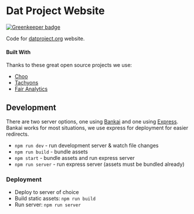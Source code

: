 # Dat Project Website

[![Greenkeeper badge](https://badges.greenkeeper.io/datproject/datproject.org.svg)](https://greenkeeper.io/)

Code for [datproject.org](http://datproject.org) website.

#### Built With

Thanks to these great open source projects we use:

* [Choo](https://github.com/choojs/choo)
* [Tachyons](http://tachyons.io/)
* [Fair Analytics](https://github.com/vesparny/fair-analytics)

## Development

There are two server options, one using [Bankai](https://github.com/choojs/bankai) and one using [Express](https://expressjs.com/). Bankai works for most situations, we use express for deployment for easier redirects.

* `npm run dev` - run development server & watch file changes
* `npm run build` - bundle assets
* `npm start` - bundle assets and run express server
* `npm run server` - run express server (assets must be bundled already)

### Deployment

* Deploy to server of choice
* Build static assets: `npm run build`
* Run server: `npm run server`

